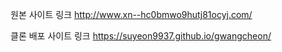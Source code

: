 원본 사이트 링크
http://www.xn--hc0bmwo9hutj81ocyj.com/

클론 배포 사이트 링크
https://suyeon9937.github.io/gwangcheon/

